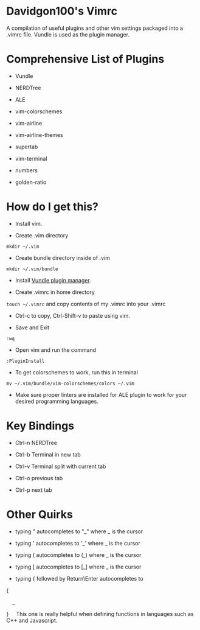# Davidgon100's Vimrc

A compilation of useful plugins and other vim settings packaged into a .vimrc file. Vundle is used as the plugin manager.

# Comprehensive List of Plugins

* Vundle

* NERDTree

* ALE

* vim-colorschemes

* vim-airline

* vim-airline-themes

* supertab

* vim-terminal

* numbers

* golden-ratio

# How do I get this?

* Install vim.

* Create .vim directory

`mkdir ~/.vim`

* Create bundle directory inside of .vim

`mkdir ~/.vim/bundle`

* Install [Vundle plugin manager](https://github.com/VundleVim/Vundle.vim).

* Create .vimrc in home directory 

`touch ~/.vimrc` and copy contents of my .vimrc into your .vimrc

* Ctrl-c to copy, Ctrl-Shift-v to paste using vim.

* Save and Exit

`:wq`

* Open vim and run the command

`:PluginInstall`

* To get colorschemes to work, run this in terminal

`mv ~/.vim/bundle/vim-colorschemes/colors ~/.vim`

* Make sure proper linters are installed for ALE plugin to work for your desired programming languages.

# Key Bindings

* Ctrl-n NERDTree

* Ctrl-b Terminal in new tab

* Ctrl-v Terminal split with current tab

* Ctrl-o previous tab

* Ctrl-p next tab

# Other Quirks

* typing " autocompletes to "_" where _ is the cursor

* typing ' autocompletes to '_' where _ is the cursor

* typing ( autocompletes to (_) where _ is the cursor

* typing [ autocompletes to [_] where _ is the cursor

* typing { followed by Return\Enter autocompletes to 

{
 
&nbsp;&nbsp;&nbsp;&nbsp;_

} &nbsp;&nbsp;&nbsp;&nbsp;This one is really helpful when defining functions in languages such as C++ and Javascript.
